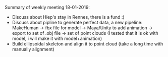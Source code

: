 Summary of weekly meeting 18-01-2019:
- Discuss about Hiep's stay in Rennes, there is a fund :)
- Discuss about pipline to generate perfect data, a new pipeline: MakeHuman -> fbx file for model -> Maya/Unity to add animation -> export to set of .obj file
-> set of point clouds (I tested that it is ok with model, i will make it with model+animation)
- Build ellipsoidal skeleton and align it to point cloud (take a long time with manually alignment)

